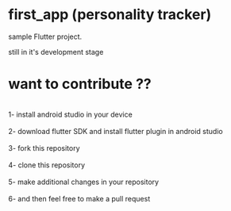 # first_app (personality tracker)

sample Flutter project.

still in it's development stage

# want to contribute ??
<br> 1- install android studio in your device </br>
<br> 2- download flutter SDK and install flutter plugin in android studio </br>
<br> 3- fork this repository </br>
<br> 4- clone this repository </br>
<br> 5- make additional changes in your repository </br>
<br> 6- and then feel free to make a pull request </br>
